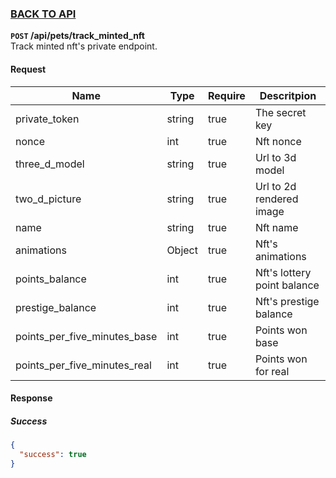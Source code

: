 ### [BACK TO API](../../API.md)

**``POST`` /api/pets/track_minted_nft**  
Track minted nft's private endpoint.

#### Request
| Name                         | Type   | Require | Descritpion                 |
| ---------------------------- | ------ | ------- | --------------------------- |
| private_token                | string | true    | The secret key              |
| nonce                        | int    | true    | Nft nonce                   |
| three_d_model                | string | true    | Url to 3d model             |
| two_d_picture                | string | true    | Url to 2d rendered image    |
| name                         | string | true    | Nft name                    |
| animations                   | Object | true    | Nft's animations            |
| points_balance               | int    | true    | Nft's lottery point balance |
| prestige_balance             | int    | true    | Nft's prestige balance      |
| points_per_five_minutes_base | int    | true    | Points won base             |
| points_per_five_minutes_real | int    | true    | Points won for real         |


#### Response
##### Success
```json
{
  "success": true
}
```